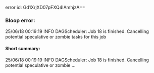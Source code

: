 error id: Gd1XrjXD07pFXQ4IAmhjzA==
### Bloop error:

25/06/18 00:19:19 INFO DAGScheduler: Job 18 is finished. Cancelling potential speculative or zombie tasks for this job
#### Short summary: 

25/06/18 00:19:19 INFO DAGScheduler: Job 18 is finished. Cancelling potential speculative or zombie ...